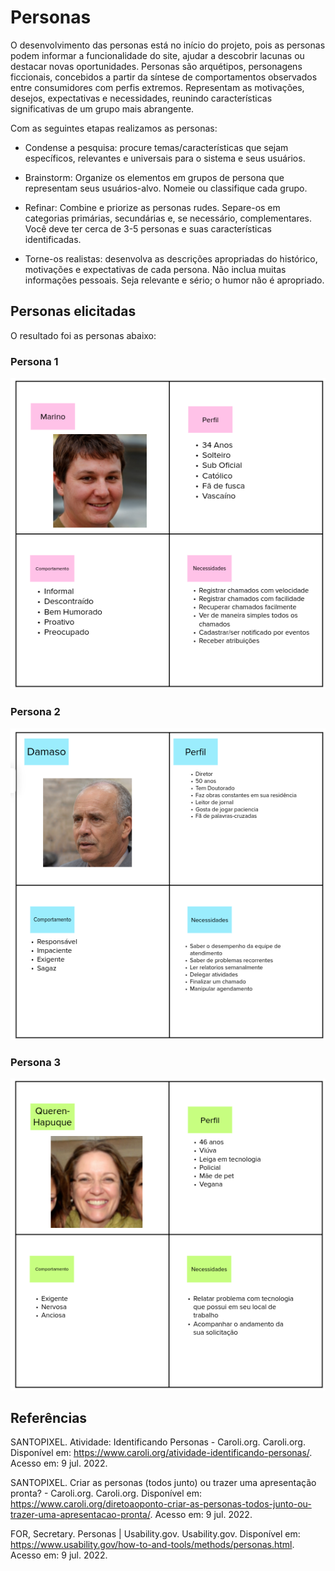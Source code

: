 # Personas

O desenvolvimento das personas está no início do projeto, pois as personas podem informar a funcionalidade do site, ajudar a descobrir lacunas ou destacar novas oportunidades. Personas são arquétipos, personagens ficcionais, concebidos a partir da síntese de comportamentos observados entre consumidores com perfis extremos. Representam as motivações, desejos, expectativas e necessidades, reunindo características significativas de um grupo mais abrangente.

Com as seguintes etapas realizamos as personas:

* Condense a pesquisa: procure temas/características que sejam específicos, relevantes e universais para o sistema e seus usuários.

* Brainstorm: Organize os elementos em grupos de persona que representam seus usuários-alvo. Nomeie ou classifique cada grupo.

* Refinar: Combine e priorize as personas rudes. Separe-os em categorias primárias, secundárias e, se necessário, complementares. Você deve ter cerca de 3-5 personas e suas características identificadas.

* Torne-os realistas: desenvolva as descrições apropriadas do histórico, motivações e expectativas de cada persona. Não inclua muitas informações pessoais. Seja relevante e sério; o humor não é apropriado.

## Personas elicitadas

O resultado foi as personas abaixo:

### Persona 1

![](../images/Persona1.png)

### Persona 2
![](../images/Persona2.png)

### Persona 3
![](../images/Persona3.png)

## Referências

SANTOPIXEL. Atividade: Identificando Personas - Caroli.org. Caroli.org. Disponível em: <https://www.caroli.org/atividade-identificando-personas/>. Acesso em: 9 jul. 2022.

‌SANTOPIXEL. Criar as personas (todos junto) ou trazer uma apresentação pronta? - Caroli.org. Caroli.org. Disponível em: <https://www.caroli.org/diretoaoponto-criar-as-personas-todos-junto-ou-trazer-uma-apresentacao-pronta/>. Acesso em: 9 jul. 2022.

‌FOR, Secretary. Personas | Usability.gov. Usability.gov. Disponível em: <https://www.usability.gov/how-to-and-tools/methods/personas.html>. Acesso em: 9 jul. 2022.

‌
